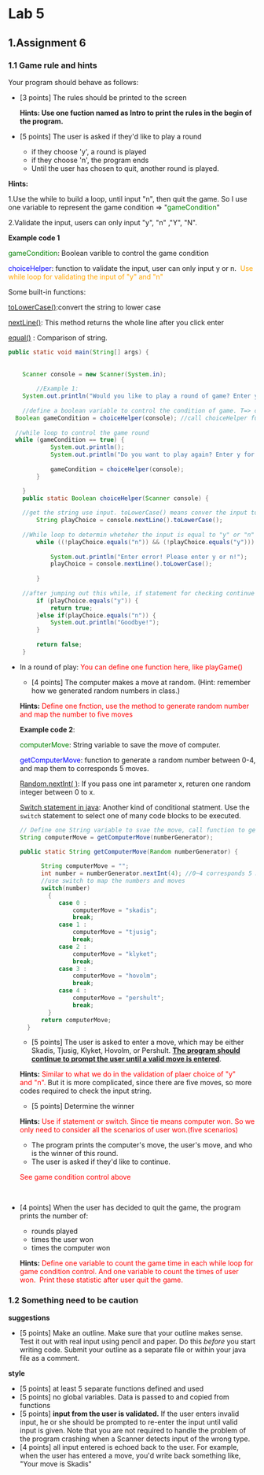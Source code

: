 # Lab 5



## 1.Assignment 6

### 1.1 Game rule and hints

Your program should behave as follows:

- [3 points] The rules should be printed to the screen

  **Hints: Use one fuction named as Intro to print the rules in the begin of the program.** 

  

- [5 points] The user is asked if they'd like to play a round

  - if they choose 'y', a round is played
  - if they choose 'n', the program ends
  - Until the user has chosen to quit, another round is played.

**Hints:** 

1.Use the while to build a loop, until input "n", then quit the game. So I use one variable to represent the game condition => "<font color=Green>gameCondition</font>"

2.Validate the input, users can only input "y", "n" ,"Y", "N".

**Example code 1**

<font color=Green>gameCondition</font>: Boolean varible to control the game condition

<font color ="Blue">choiceHelper</font>: function to validate the input, user can only input y or n. <font color = "Orange"> Use while loop for validating the input of "y" and "n"</font>

Some built-in functions:

[toLowerCase()](https://www.w3schools.com/java/ref_string_tolowercase.asp):convert the string to lower case

[nextLine()](https://www.geeksforgeeks.org/scanner-nextline-method-in-java-with-examples/): This method returns the whole line after you click enter

[equal()](https://www.geeksforgeeks.org/difference-between-and-equals-method-in-java/#:~:text=.-,equals()%20Method,matched%2C%20then%20it%20returns%20false.) : Comparison of string.

```java
public static void main(String[] args) {
		
	 
	Scanner console = new Scanner(System.in);
		
		//Example 1: 
	System.out.println("Would you like to play a round of game? Enter y for playing, Enter n for quit.");
  
  	//define a boolean variable to control the condition of game. T=> continue, F=> quit
  Boolean gameCondition = choiceHelper(console); //call choiceHelper functin
	
  //while loop to control the game round
  while (gameCondition == true) {
			System.out.println();
			System.out.println("Do you want to play again? Enter y for playing, Enter n for quit.");
    	
			gameCondition = choiceHelper(console);
		}

	}
	public static Boolean choiceHelper(Scanner console) {
		
    //get the string use input. toLowerCase() means conver the input to lower case.
		String playChoice = console.nextLine().toLowerCase();
    
    //While loop to determin wheteher the input is equal to "y" or "n"
		while ((!playChoice.equals("n")) && (!playChoice.equals("y"))) {
      
			System.out.println("Enter error! Please enter y or n!");
			playChoice = console.nextLine().toLowerCase();
      
		}
    
    //after jumping out this while, if statement for checking continue play or not
		if (playChoice.equals("y")) {
			return true;
		}else if(playChoice.equals("n")) {
			System.out.println("Goodbye!");
		}
		
		return false;
	}
```





- In a round of play:  <font color="red">You can define one function here, like playGame()</font>

  - [4 points] The computer makes a move at random. (Hint: remember how we generated random numbers in class.)

  **Hints:** <font color = "red">Define one fnction, use the method to generate random number and map the number to five moves</font>

  **Example code 2**:

  <font color=Green>computerMove</font>: String variable to save the move of computer.

  <font color ="Blue">getComputerMove</font>: function to generate a random number between 0-4, and map them to corresponds 5 moves.

  

  [Random.nextInt( )](https://www.geeksforgeeks.org/java-util-random-nextint-java/): If you pass one int parameter x, returen one random integer between 0 to x.

  [Switch statement in java](https://www.w3schools.com/java/java_switch.asp): Another kind of conditional statment. Use the `switch` statement to select one of many code blocks to be executed.

  ```java
  // Define one String variable to svae the move, call function to get the random move.
  String computerMove = getComputerMove(numberGenerator);
  
  public static String getComputerMove(Random numberGenerator) {
  		
  		String computerMove = "";
  		int number = numberGenerator.nextInt(4); //0~4 corresponds 5 moves;
  		//use switch to map the numbers and moves
  		switch(number)
  	      {
  	         case 0 :
  	        	 computerMove = "skadis";
  	        	 break;
  	         case 1 :
  	        	 computerMove = "tjusig";
  	        	 break;
  	         case 2 :
  	        	 computerMove = "klyket";
  	        	 break;
  	         case 3 :
  	        	 computerMove = "hovolm";
  	        	 break;
  	         case 4 :
  	        	 computerMove = "pershult";
  	        	 break;
  	      }
  		return computerMove;
  	}
  ```

  

  - [5 points] The user is asked to enter a move, which may be either Skadis, Tjusig, Klyket, Hovolm, or Pershult. **<u>The program should continue to prompt the user until a valid move is entered</u>**.

  **Hints:** <font color = "red">Similar to what we do in the validation of plaer choice of "y" and "n".</font> But it is more complicated, since there are five moves, so more codes required to check the input string.

  

  - [5 points] Determine the winner

  **Hints:** <font color = "red">Use if statement or switch. Since tie means computer won. So we only need to consider all the scenarios of user won.(five scenarios) </font> 

  - The program prints the computer's move, the user's move, and who is the winner of this round.
  - The user is asked if they'd like to continue.

  <font color="red">See game condition control above </font>

​		

- [4 points] When the user has decided to quit the game, the program prints the number of:

  - rounds played
  - times the user won
  - times the computer won

  **Hints:** <font color = "red">Define one variable to count the game time in each while loop for game condition control. And one variable to count the times of user won.  Print these statistic after user quit the game.</font> 



### 1.2 Something need to be caution

**suggestions**

- [5 points] Make an outline. Make sure that your outline makes sense. Test it out with real input using pencil and paper. Do this *before* you start writing code. Submit your outline as a separate file or within your java file as a comment.

**style**

- [5 points] at least 5 separate functions defined and used
- [5 points] no global variables. Data is passed to and copied from functions
- [5 points] **input from the user is validated.** If the user enters invalid input, he or she should be prompted to re-enter the input until valid input is given. Note that you are not required to handle the problem of the program crashing when a Scanner detects input of the wrong type.
- [4 points] all input entered is echoed back to the user. For example, when the user has entered a move, you'd write back something like, "Your move is Skadis"





